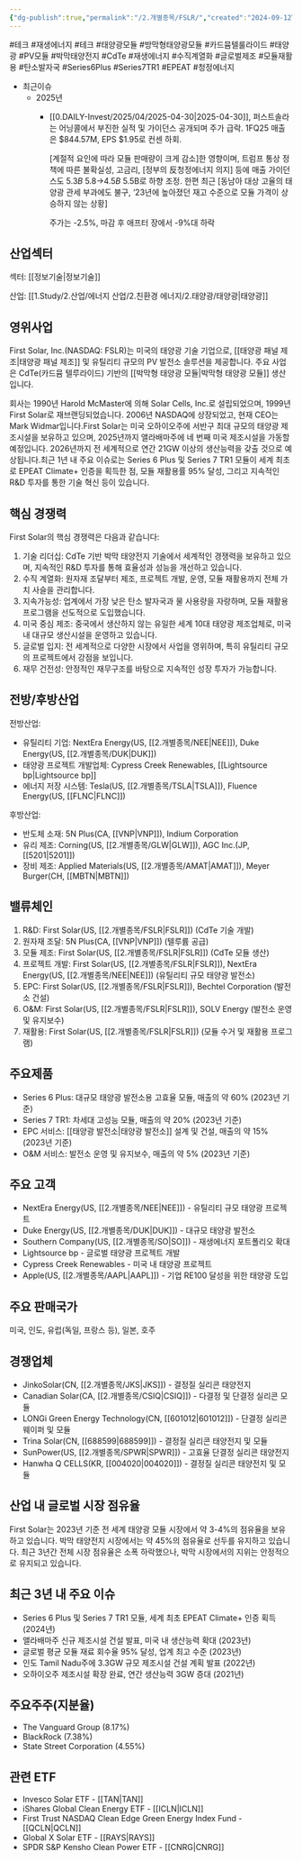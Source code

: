 ```yaml
---
{"dg-publish":true,"permalink":"/2.개별종목/FSLR/","created":"2024-09-12T09:19:15.436+09:00","updated":"2025-07-29T21:37:04.668+09:00"}
---
```


 #테크 #재생에너지 #테크 #태양광모듈 #방막형태양광모듈 #카드뮴텔룰라이드 #태양광 #PV모듈 #박막태양전지 #CdTe #재생에너지 #수직계열화 #글로벌제조 #모듈재활용 #탄소발자국 #Series6Plus #Series7TR1 #EPEAT  #청정에너지


- 최근이슈
	- 2025년
		- [[0.DAILY-Invest/2025/04/2025-04-30\|2025-04-30]], 퍼스트솔라는 어닝콜에서 부진한 실적 및 가이던스 공개되며 주가 급락. 1FQ25 매출은 $844.57M, EPS $1.95로 컨센 하회. 
		  
		  [계절적 요인에 따라 모듈 판매량이 크게 감소]한 영향이며, 트럼프 통상 정책에 따른 불확실성, 고금리, [정부의 反청정에너지 의지] 등에 매출 가이던스도 $5.3B~$5.8→$4.5B~$5.5B로 하향 조정. 한편 최근 [동남아 대상 고율의 태양광 관세 부과에도 불구, ‘23년에 높아졌던 재고 수준으로 모듈 가격이 상승하지 않는 상황]
		  
		  주가는 -2.5%, 마감 후 애프터 장에서 -9%대 하락


## 산업섹터

섹터: [[정보기술\|정보기술]]

산업: [[1.Study/2.산업/에너지 산업/2.친환경 에너지/2.태양광/태양광\|태양광]]

## 영위사업

First Solar, Inc.(NASDAQ: FSLR)는 미국의 태양광 기술 기업으로, [[태양광 패널 제조\|태양광 패널 제조]] 및 유틸리티 규모의 PV 발전소 솔루션을 제공합니다. 주요 사업은 CdTe(카드뮴 텔루라이드) 기반의 [[박막형 태양광 모듈\|박막형 태양광 모듈]] 생산입니다.

회사는 1990년 Harold McMaster에 의해 Solar Cells, Inc.로 설립되었으며, 1999년 First Solar로 재브랜딩되었습니다. 2006년 NASDAQ에 상장되었고, 현재 CEO는 Mark Widmar입니다.First Solar는 미국 오하이오주에 서반구 최대 규모의 태양광 제조시설을 보유하고 있으며, 2025년까지 앨라배마주에 네 번째 미국 제조시설을 가동할 예정입니다. 2026년까지 전 세계적으로 연간 21GW 이상의 생산능력을 갖출 것으로 예상됩니다.최근 1년 내 주요 이슈로는 Series 6 Plus 및 Series 7 TR1 모듈이 세계 최초로 EPEAT Climate+ 인증을 획득한 점, 모듈 재활용률 95% 달성, 그리고 지속적인 R&D 투자를 통한 기술 혁신 등이 있습니다.

## 핵심 경쟁력

First Solar의 핵심 경쟁력은 다음과 같습니다:

1. 기술 리더십: CdTe 기반 박막 태양전지 기술에서 세계적인 경쟁력을 보유하고 있으며, 지속적인 R&D 투자를 통해 효율성과 성능을 개선하고 있습니다.
2. 수직 계열화: 원자재 조달부터 제조, 프로젝트 개발, 운영, 모듈 재활용까지 전체 가치 사슬을 관리합니다.
3. 지속가능성: 업계에서 가장 낮은 탄소 발자국과 물 사용량을 자랑하며, 모듈 재활용 프로그램을 선도적으로 도입했습니다.
4. 미국 중심 제조: 중국에서 생산하지 않는 유일한 세계 10대 태양광 제조업체로, 미국 내 대규모 생산시설을 운영하고 있습니다.
5. 글로벌 입지: 전 세계적으로 다양한 시장에서 사업을 영위하며, 특히 유틸리티 규모의 프로젝트에서 강점을 보입니다.
6. 재무 건전성: 안정적인 재무구조를 바탕으로 지속적인 성장 투자가 가능합니다.

## 전방/후방산업

전방산업:

- 유틸리티 기업: NextEra Energy(US, [[2.개별종목/NEE\|NEE]]), Duke Energy(US, [[2.개별종목/DUK\|DUK]])
- 태양광 프로젝트 개발업체: Cypress Creek Renewables, [[Lightsource bp\|Lightsource bp]]
- 에너지 저장 시스템: Tesla(US, [[2.개별종목/TSLA\|TSLA]]), Fluence Energy(US, [[FLNC\|FLNC]])

후방산업:

- 반도체 소재: 5N Plus(CA, [[VNP\|VNP]]), Indium Corporation
- 유리 제조: Corning(US, [[2.개별종목/GLW\|GLW]]), AGC Inc.(JP, [[5201\|5201]])
- 장비 제조: Applied Materials(US, [[2.개별종목/AMAT\|AMAT]]), Meyer Burger(CH, [[MBTN\|MBTN]])

## 밸류체인

1. R&D: First Solar(US, [[2.개별종목/FSLR\|FSLR]]) (CdTe 기술 개발)
2. 원자재 조달: 5N Plus(CA, [[VNP\|VNP]]) (텔루륨 공급)
3. 모듈 제조: First Solar(US, [[2.개별종목/FSLR\|FSLR]]) (CdTe 모듈 생산)
4. 프로젝트 개발: First Solar(US, [[2.개별종목/FSLR\|FSLR]]), NextEra Energy(US, [[2.개별종목/NEE\|NEE]]) (유틸리티 규모 태양광 발전소)
5. EPC: First Solar(US, [[2.개별종목/FSLR\|FSLR]]), Bechtel Corporation (발전소 건설)
6. O&M: First Solar(US, [[2.개별종목/FSLR\|FSLR]]), SOLV Energy (발전소 운영 및 유지보수)
7. 재활용: First Solar(US, [[2.개별종목/FSLR\|FSLR]]) (모듈 수거 및 재활용 프로그램)

## 주요제품

- Series 6 Plus: 대규모 태양광 발전소용 고효율 모듈, 매출의 약 60% (2023년 기준)
- Series 7 TR1: 차세대 고성능 모듈, 매출의 약 20% (2023년 기준)
- EPC 서비스: [[태양광 발전소\|태양광 발전소]] 설계 및 건설, 매출의 약 15% (2023년 기준)
- O&M 서비스: 발전소 운영 및 유지보수, 매출의 약 5% (2023년 기준)

## 주요 고객

- NextEra Energy(US, [[2.개별종목/NEE\|NEE]]) - 유틸리티 규모 태양광 프로젝트
- Duke Energy(US, [[2.개별종목/DUK\|DUK]]) - 대규모 태양광 발전소
- Southern Company(US, [[2.개별종목/SO\|SO]]) - 재생에너지 포트폴리오 확대
- Lightsource bp - 글로벌 태양광 프로젝트 개발
- Cypress Creek Renewables - 미국 내 태양광 프로젝트
- Apple(US, [[2.개별종목/AAPL\|AAPL]]) - 기업 RE100 달성을 위한 태양광 도입

## 주요 판매국가

미국, 인도, 유럽(독일, 프랑스 등), 일본, 호주

## 경쟁업체

- JinkoSolar(CN, [[2.개별종목/JKS\|JKS]]) - 결정질 실리콘 태양전지
- Canadian Solar(CA, [[2.개별종목/CSIQ\|CSIQ]]) - 다결정 및 단결정 실리콘 모듈
- LONGi Green Energy Technology(CN, [[601012\|601012]]) - 단결정 실리콘 웨이퍼 및 모듈
- Trina Solar(CN, [[688599\|688599]]) - 결정질 실리콘 태양전지 및 모듈
- SunPower(US, [[2.개별종목/SPWR\|SPWR]]) - 고효율 단결정 실리콘 태양전지
- Hanwha Q CELLS(KR, [[004020\|004020]]) - 결정질 실리콘 태양전지 및 모듈

## 산업 내 글로벌 시장 점유율

First Solar는 2023년 기준 전 세계 태양광 모듈 시장에서 약 3-4%의 점유율을 보유하고 있습니다. 박막 태양전지 시장에서는 약 45%의 점유율로 선두를 유지하고 있습니다. 최근 3년간 전체 시장 점유율은 소폭 하락했으나, 박막 시장에서의 지위는 안정적으로 유지되고 있습니다.

## 최근 3년 내 주요 이슈

- Series 6 Plus 및 Series 7 TR1 모듈, 세계 최초 EPEAT Climate+ 인증 획득 (2024년)
- 앨라배마주 신규 제조시설 건설 발표, 미국 내 생산능력 확대 (2023년)
- 글로벌 평균 모듈 재료 회수율 95% 달성, 업계 최고 수준 (2023년)
- 인도 Tamil Nadu주에 3.3GW 규모 제조시설 건설 계획 발표 (2022년)
- 오하이오주 제조시설 확장 완료, 연간 생산능력 3GW 증대 (2021년)

## 주요주주(지분율)

- The Vanguard Group (8.17%)
- BlackRock (7.38%)
- State Street Corporation (4.55%)

## 관련 ETF

- Invesco Solar ETF - [[TAN\|TAN]]
- iShares Global Clean Energy ETF - [[ICLN\|ICLN]]
- First Trust NASDAQ Clean Edge Green Energy Index Fund - [[QCLN\|QCLN]]
- Global X Solar ETF - [[RAYS\|RAYS]]
- SPDR S&P Kensho Clean Power ETF - [[CNRG\|CNRG]]